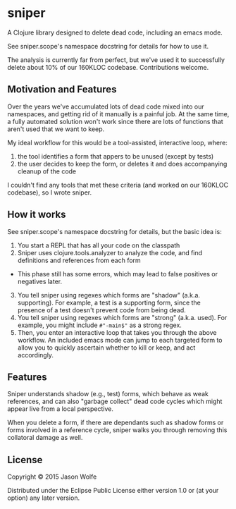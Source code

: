 # sniper

A Clojure library designed to delete dead code, including an emacs mode.

See sniper.scope's namespace docstring for details for how to use it.

The analysis is currently far from perfect, but we've used it to successfully delete about 10% of our 160KLOC codebase.  Contributions welcome.

## Motivation and Features

Over the years we've accumulated lots of dead code mixed into our namespaces, and getting rid of it manually is a painful job.  At the same time, a fully automated solution won't work since there are lots of functions that aren't used that we want to keep.

My ideal workflow for this would be a tool-assisted, interactive loop, where:
 1. the tool identifies a form that appers to be unused (except by tests)
 2. the user decides to keep the form, or deletes it and does accompanying cleanup of the code
 
I couldn't find any tools that met these criteria (and worked on our 160KLOC codebase), so I wrote sniper.  

## How it works

See sniper.scope's namespace docstring for details, but the basic idea is: 

 1. You start a REPL that has all your code on the classpath
 2. Sniper uses clojure.tools.analyzer to analyze the code, and find definitions and references from each form
   - This phase still has some errors, which may lead to false positives or negatives later.
 3. You tell sniper using regexes which forms are "shadow" (a.k.a. supporting).  For example, a test is a supporting form, 
    since the presence of a test doesn't prevent code from being dead.  
 4. You tell sniper using regexes which forms are "strong" (a.k.a. used).  For example, you might include `#"-main$"` as 
    a strong regex.  
 5. Then, you enter an interactive loop that takes you through the above workflow.  An included emacs mode can jump to each targeted form to allow you to quickly ascertain whether to kill or keep, and act accordingly.
 
## Features

Sniper understands shadow (e.g., test) forms, which behave as weak references, and can also "garbage collect" dead code cycles which might appear live from a local perspective.  

When you delete a form, if there are dependants such as shadow forms or forms involved in a reference cycle, sniper walks you through removing this collatoral damage as well.  
 

## License

Copyright © 2015 Jason Wolfe

Distributed under the Eclipse Public License either version 1.0 or (at
your option) any later version.
